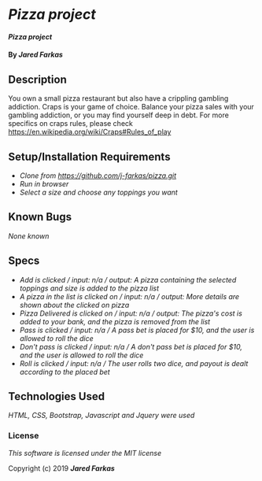 # _Pizza project_

#### _Pizza project_

#### By _**Jared Farkas**_

## Description

You own a small pizza restaurant but also have a crippling gambling addiction. Craps is your game of choice. Balance your pizza sales with your gambling addiction, or you may find yourself deep in debt. For more specifics on craps rules, please check https://en.wikipedia.org/wiki/Craps#Rules_of_play

## Setup/Installation Requirements

* _Clone from https://github.com/j-farkas/pizza.git_
* _Run in browser_
* _Select a size and choose any toppings you want_


## Known Bugs

_None known_

## Specs
* _Add is clicked / input: n/a / output: A pizza containing the selected toppings and size is added to the pizza list_
* _A pizza in the list is clicked on / input: n/a / output: More details are shown about the clicked on pizza_
* _Pizza Delivered is clicked on / input: n/a / output: The pizza's cost is added to your bank, and the pizza is removed from the list_
* _Pass is clicked / input: n/a / A pass bet is placed for $10, and the user is allowed to roll the dice_
* _Don't pass is clicked / input: n/a / A don't pass bet is placed for $10, and the user is allowed to roll the dice_
* _Roll is clicked / input: n/a / The user rolls two dice, and payout is dealt according to the placed bet_

## Technologies Used

_HTML, CSS, Bootstrap, Javascript and Jquery were used_

### License

*This software is licensed under the MIT license*

Copyright (c) 2019 **_Jared Farkas_**
